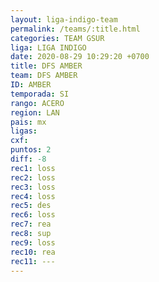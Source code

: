 ```yaml
---
layout: liga-indigo-team
permalink: /teams/:title.html
categories: TEAM GSUR
liga: LIGA INDIGO
date: 2020-08-29 10:29:20 +0700
title: DFS AMBER
team: DFS AMBER
ID: AMBER
temporada: SI
rango: ACERO
region: LAN
pais: mx
ligas: 
cxf: 
puntos: 2
diff: -8
rec1: loss
rec2: loss
rec3: loss
rec4: loss
rec5: des
rec6: loss
rec7: rea
rec8: sup
rec9: loss
rec10: rea
rec11: ---
---
```

